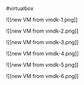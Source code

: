 #virtualbox

![[new VM from vmdk-1.png]]

![[new VM from vmdk-2.png]]

![[new VM from vmdk-3.png]]

![[new VM from vmdk-4.png]]

![[new VM from vmdk-5.png]]

![[new VM from vmdk-6.png]]